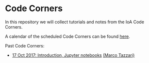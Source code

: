 # Code Corners

In this repository we will collect tutorials and notes from the IoA Code Corners.

A calendar of the scheduled Code Corners can be found [here](https://calendar.google.com/calendar/embed?src=d2kk8d3lp2bb98vajm0calm494%40group.calendar.google.com&ctz=Europe/London).

Past Code Corners:

 * [17 Oct 2017: Introduction, Jupyter notebooks](http://ioa-coding.github.io/codecorners/2017_10_17_CC01_Intro_Jupyter.html) [(Marco Tazzari)](https://github.com/mtazzari)


